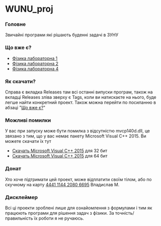 # WUNU_proj
### Головне
Звичайні програми які рішають буденні задачі в ЗУНУ
### Що вже є?<a name="thinks"></a>
- [Фізика лабораторна 1](https://github.com/PrincTwilig/wunu_proj/releases/tag/Phys_lab1)
- [Фізика лабораторна 2](https://github.com/PrincTwilig/wunu_proj/releases/tag/Phys_lab2)
- [Фізика лабораторна 4](https://github.com/PrincTwilig/wunu_proj/releases/tag/Phys_lab4)
### Як скачати?
Справа є вкладка Releases там всі останні випуски програм, також на вкладці Releases зліва зверху є Tags, коли ви натискаєте на нього, буде легше найти конкретний проект. Також можна перейти по посиланню в абзаці "[Що вже є?](#thinks)"
### Можливі помилки
У вас при запуску може бути помилка з відсутністю mvcp140d.dll, це звязано з тим, що у вас немає пакету Microsoft Visual C++ 2015. Ви можете скачати їх тут
- [Скачать Microsoft Visual C++ 2015](https://download.microsoft.com/download/6/A/A/6AA4EDFF-645B-48C5-81CC-ED5963AEAD48/vc_redist.x86.exe) для 32 бит
- [Скачать Microsoft Visual C++ 2015](https://download.microsoft.com/download/6/A/A/6AA4EDFF-645B-48C5-81CC-ED5963AEAD48/vc_redist.x64.exe) для 64 бит
### Донат
Хто хоче підтримати цей проект, може відплатити своїм тілом, або по скучному на карту [4441 1144 2080 6695](https://send.monobank.ua/42VwSWkXn9) Владислав М.
### Дисклеймер
Всі ці проекти зроблені лише для ознайомлення з формулами і тим як працюють програми для рішення задач з фізики. За точність/правильність їх роботи я не ручаюсь.

